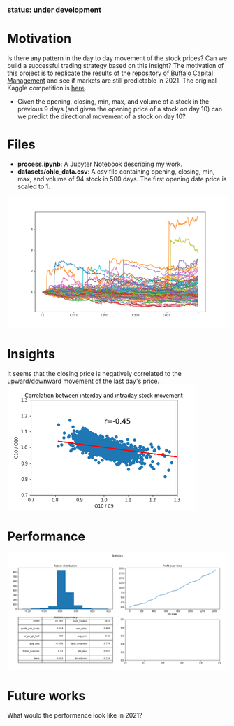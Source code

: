 ### status: under development
# Motivation
Is there any pattern in the day to day movement of the stock prices? Can we build a successful trading strategy based on this insight?
The motivation of this project is to replicate the results of the [repository of Buffalo Capital Management](https://github.com/wzchen/stock_market_prediction) and see if markets are still predictable in 2021. The original Kaggle competition is [here](https://www.kaggle.com/c/boston-data-festival-hackathon).
 - Given the opening, closing, min, max, and volume of a stock in the previous 9 days (and given the opening price of a stock on day 10) can we predict the directional movement of a stock on day 10?

# Files
- **process.ipynb**: A Jupyter Notebook describing my work.
- **datasets/ohlc_data.csv**: A csv file containing opening, closing, min, max, and volume of 94 stock in 500 days. The first opening date price is scaled to 1.

![ohlc_data](./images/stocks_closePrice.png)

# Insights
It seems that the closing price is negatively correlated to the upward/downward movement of the last day's price.
![correlation_interday_intraday](./images/correlation_interday_intraday.png)

# Performance

![graph_statistics](./images/graph_statistics.png)


# Future works
What would the performance look like in 2021?